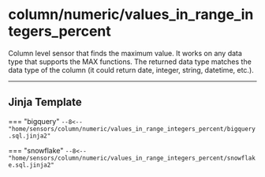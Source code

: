 # column/numeric/values_in_range_integers_percent
Column level sensor that finds the maximum value. It works on any data type that supports the MAX functions.
 The returned data type matches the data type of the column (it could return date, integer, string, datetime, etc.).
___
## Jinja Template

=== "bigquery"
    ```
    --8<-- "home/sensors/column/numeric/values_in_range_integers_percent/bigquery.sql.jinja2"
    ```

=== "snowflake"
    ```
    --8<-- "home/sensors/column/numeric/values_in_range_integers_percent/snowflake.sql.jinja2"
    ```
